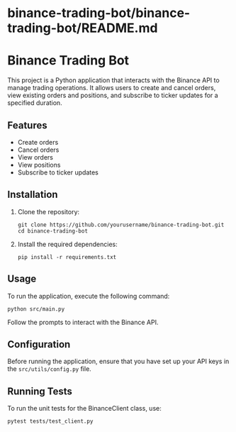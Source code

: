 # binance-trading-bot/binance-trading-bot/README.md

# Binance Trading Bot

This project is a Python application that interacts with the Binance API to manage trading operations. It allows users to create and cancel orders, view existing orders and positions, and subscribe to ticker updates for a specified duration.

## Features

- Create orders
- Cancel orders
- View orders
- View positions
- Subscribe to ticker updates

## Installation

1. Clone the repository:
   ```
   git clone https://github.com/yourusername/binance-trading-bot.git
   cd binance-trading-bot
   ```

2. Install the required dependencies:
   ```
   pip install -r requirements.txt
   ```

## Usage

To run the application, execute the following command:
```
python src/main.py
```

Follow the prompts to interact with the Binance API.

## Configuration

Before running the application, ensure that you have set up your API keys in the `src/utils/config.py` file.

## Running Tests

To run the unit tests for the BinanceClient class, use:
```
pytest tests/test_client.py
```
